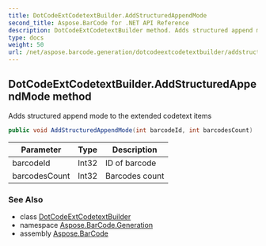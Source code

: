 ```yaml
---
title: DotCodeExtCodetextBuilder.AddStructuredAppendMode
second_title: Aspose.BarCode for .NET API Reference
description: DotCodeExtCodetextBuilder method. Adds structured append mode to the extended codetext items
type: docs
weight: 50
url: /net/aspose.barcode.generation/dotcodeextcodetextbuilder/addstructuredappendmode/
---
```

## DotCodeExtCodetextBuilder.AddStructuredAppendMode method

Adds structured append mode to the extended codetext items

```csharp
public void AddStructuredAppendMode(int barcodeId, int barcodesCount)
```

| Parameter | Type | Description |
| --- | --- | --- |
| barcodeId | Int32 | ID of barcode |
| barcodesCount | Int32 | Barcodes count |

### See Also

* class [DotCodeExtCodetextBuilder](../)
* namespace [Aspose.BarCode.Generation](../../../aspose.barcode.generation/)
* assembly [Aspose.BarCode](../../../)


